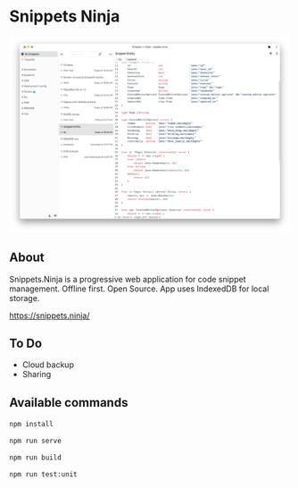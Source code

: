 # Snippets Ninja

![image](app.png)

## About

Snippets.Ninja is a progressive web application for code snippet management. Offline first. Open Source. App uses IndexedDB for local storage. 

https://snippets.ninja/

## To Do

- Cloud backup
- Sharing

## Available commands
```
npm install
```

```
npm run serve
```

```
npm run build
```

```
npm run test:unit
```

